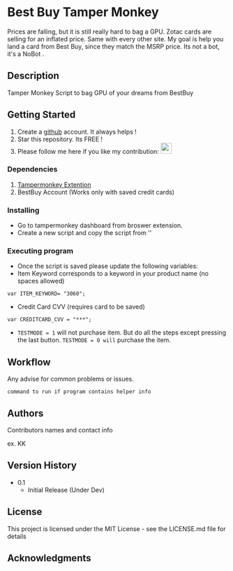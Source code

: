# Best Buy Tamper Monkey 

Prices are falling, but it is still really hard to bag a GPU. Zotac cards are selling for an inflated price. Same with every other site. My goal is help you land a card from Best Buy, since they match the MSRP price. Its not a bot, it's a NoBot .

## Description

Tamper Monkey Script to bag GPU of your dreams from BestBuy

## Getting Started

1. Create a [github](https://github.com/login?return_to=%2Fkkapuria3) account. It always helps !
2. Star this repository. Its FREE !
3. Please follow me here if you like my contribution: [<img src="https://p.kindpng.com/picc/s/726-7262336_deadpool-logo-pixel-art-hd-png-download.png" width="25"/>](https://github.com/kkapuria3)

### Dependencies


1. [Tampermonkey Extention](https://www.tampermonkey.net/)
2. BestBuy Account (Works only with saved credit cards) 


### Installing

* Go to tampermonkey dashboard from broswer extension. 
* Create a new script and copy the script from '' 


### Executing program

* Once the script is saved please update the following variables:
* Item Keyword corresponds to a keyword in your product name (no spaces allowed)
```
var ITEM_KEYWORD= "3060";
```
* Credit Card CVV (requires card to be saved)
```
var CREDITCARD_CVV = "***";
```
* ```TESTMODE = 1``` will not purchase item. But do all the steps except pressing the last button. ```TESTMODE = 0 will``` purchase the item.


## Workflow

Any advise for common problems or issues.
```
command to run if program contains helper info
```

## Authors

Contributors names and contact info

ex. KK


## Version History


* 0.1
    * Initial Release (Under Dev)

## License

This project is licensed under the MIT License - see the LICENSE.md file for details

## Acknowledgments

